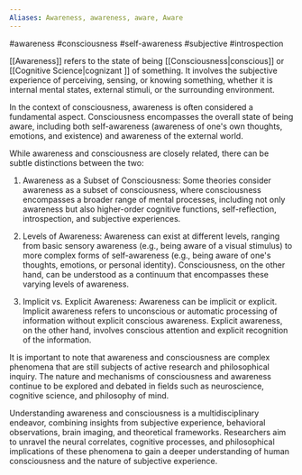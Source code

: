 ```yaml
---
Aliases: Awareness, awareness, aware, Aware
---
```

#awareness #consciousness #self-awareness #subjective #introspection

[[Awareness]] refers to the state of being [[Consciousness|conscious]] or [[Cognitive Science|cognizant ]] of something. It involves the subjective experience of perceiving, sensing, or knowing something, whether it is internal mental states, external stimuli, or the surrounding environment.

In the context of consciousness, awareness is often considered a fundamental aspect. Consciousness encompasses the overall state of being aware, including both self-awareness (awareness of one's own thoughts, emotions, and existence) and awareness of the external world.

While awareness and consciousness are closely related, there can be subtle distinctions between the two:

1. Awareness as a Subset of Consciousness: Some theories consider awareness as a subset of consciousness, where consciousness encompasses a broader range of mental processes, including not only awareness but also higher-order cognitive functions, self-reflection, introspection, and subjective experiences.
    
2. Levels of Awareness: Awareness can exist at different levels, ranging from basic sensory awareness (e.g., being aware of a visual stimulus) to more complex forms of self-awareness (e.g., being aware of one's thoughts, emotions, or personal identity). Consciousness, on the other hand, can be understood as a continuum that encompasses these varying levels of awareness.
    
3. Implicit vs. Explicit Awareness: Awareness can be implicit or explicit. Implicit awareness refers to unconscious or automatic processing of information without explicit conscious awareness. Explicit awareness, on the other hand, involves conscious attention and explicit recognition of the information.
    

It is important to note that awareness and consciousness are complex phenomena that are still subjects of active research and philosophical inquiry. The nature and mechanisms of consciousness and awareness continue to be explored and debated in fields such as neuroscience, cognitive science, and philosophy of mind.

Understanding awareness and consciousness is a multidisciplinary endeavor, combining insights from subjective experience, behavioral observations, brain imaging, and theoretical frameworks. Researchers aim to unravel the neural correlates, cognitive processes, and philosophical implications of these phenomena to gain a deeper understanding of human consciousness and the nature of subjective experience.
